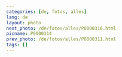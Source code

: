 ```yaml
---
categories: [de, fotos, alles]
lang: de
layout: photo
next_photo: /de/fotos/alles/P0000316.html
picname: P0000314
prev_photo: /de/fotos/alles/P0000311.html
tags: []
---
```


